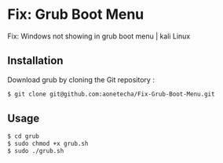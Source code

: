 
# Fix: Grub Boot Menu

Fix: Windows not showing in grub boot menu | kali Linux


## Installation

Download grub by cloning the Git repository :
```bash
$ git clone git@github.com:aonetecha/Fix-Grub-Boot-Menu.git
```
    
## Usage
```bash
$ cd grub
$ sudo chmod +x grub.sh
$ sudo ./grub.sh 